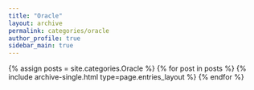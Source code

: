 ```yaml
---
title: "Oracle"
layout: archive
permalink: categories/oracle
author_profile: true
sidebar_main: true
---
```


{% assign posts = site.categories.Oracle %}
{% for post in posts %} {% include archive-single.html type=page.entries_layout %} {% endfor %}